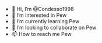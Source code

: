 - 👋 Hi, I’m @Condesso1998
- 👀 I’m interested in Pew
- 🌱 I’m currently learning Pew
- 💞️ I’m looking to collaborate on Pew
- 📫 How to reach me Pew

<!---
Condesso1998/Condesso1998 is a ✨ special ✨ repository because its `README.md` (this file) appears on your GitHub profile.
You can click the Preview link to take a look at your changes.
--->
